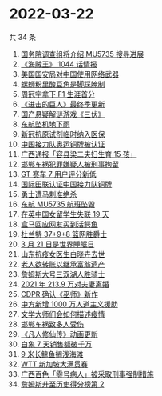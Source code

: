 # 2022-03-22

共 34 条

<!-- BEGIN -->
<!-- 最后更新时间 Tue Mar 22 2022 21:22:51 GMT+0800 (China Standard Time) -->

1. [国务院调查组将介绍 MU5735 搜寻进展](https://www.zhihu.com/search?q=MU5735)
1. [《海贼王》 1044 话情报](https://www.zhihu.com/search?q=海贼王1044)
1. [美国国安局对中国使用网络武器](https://www.zhihu.com/search?q=美国国安局)
1. [螺蛳粉里酸豆角是脚踩腌制](https://www.zhihu.com/search?q=酸豆角)
1. [周冠宇拿下 F1 生涯首分](https://www.zhihu.com/search?q=周冠宇)
1. [《进击的巨人》最终季更新](https://www.zhihu.com/search?q=进击的巨人)
1. [国产悬疑解谜游戏《三伏》](https://www.zhihu.com/search?q=三伏)
1. [东航坠机地下雨](https://www.zhihu.com/search?q=东航坠机地下雨)
1. [新冠抗原试剂临时纳入医保](https://www.zhihu.com/search?q=新冠抗原试剂)
1. [中国接力队奥运铜牌被认证](https://www.zhihu.com/search?q=中国接力队)
1. [广西通报「容县梁二夫妇生育 15 孩」](https://www.zhihu.com/search?q=容县梁二夫妇)
1. [邯郸车祸犯罪嫌疑人被刑事拘留](https://www.zhihu.com/search?q=邯郸车祸)
1. [GT 赛车 7 用户评分新低](https://www.zhihu.com/search?q=GT赛车7)
1. [国际田联认证中国接力队铜牌](https://www.zhihu.com/search?q=中国接力队铜牌)
1. [勇士遭马刺准绝杀](https://www.zhihu.com/search?q=勇士)
1. [东航 MU5735 航班坠毁](https://www.zhihu.com/search?q=MU5735)
1. [在英中国女留学生失联 19 天](https://www.zhihu.com/search?q=在英中国女学生)
1. [盒马回应网友买到活鳄鱼](https://www.zhihu.com/search?q=盒马活鳄鱼)
1. [杜兰特 37+9+8 篮网胜爵士](https://www.zhihu.com/search?q=篮网)
1. [3 月 21 日是世界睡眠日](https://www.zhihu.com/search?q=世界睡眠日)
1. [山东抗疫女医生白晓卉去世](https://www.zhihu.com/search?q=白晓卉)
1. [老人欲转账以继承富翁遗产](https://www.zhihu.com/search?q=老人被骗)
1. [詹姆斯大号三双湖人胜骑士](https://www.zhihu.com/search?q=湖人)
1. [2021 年 213.9 万对夫妻离婚](https://www.zhihu.com/search?q=2021年夫妻离婚)
1. [CDPR 确认《巫师》新作](https://www.zhihu.com/search?q=巫师3)
1. [中方新增 1000 万人道主义援助](https://www.zhihu.com/search?q=人道主义援助)
1. [文学大师们会如何描述疫情](https://www.zhihu.com/search?q=疫情文学)
1. [邯郸车祸致多人受伤](https://www.zhihu.com/search?q=邯郸车祸)
1. [《凡人修仙传》动画更新](https://www.zhihu.com/search?q=凡人修仙传)
1. [白象 7 天销售额破千万](https://www.zhihu.com/search?q=白象销售额)
1. [9 米长鲸鱼搁浅海滩](https://www.zhihu.com/search?q=大连鲸鱼搁浅)
1. [WTT 新加坡大满贯赛](https://www.zhihu.com/search?q=WTT)
1. [广西百色「零号病人」被采取刑事强制措施](https://www.zhihu.com/search?q=百色零号病人)
1. [詹姆斯升至历史得分榜第 2](https://www.zhihu.com/search?q=詹姆斯总得分)

<!-- END -->
